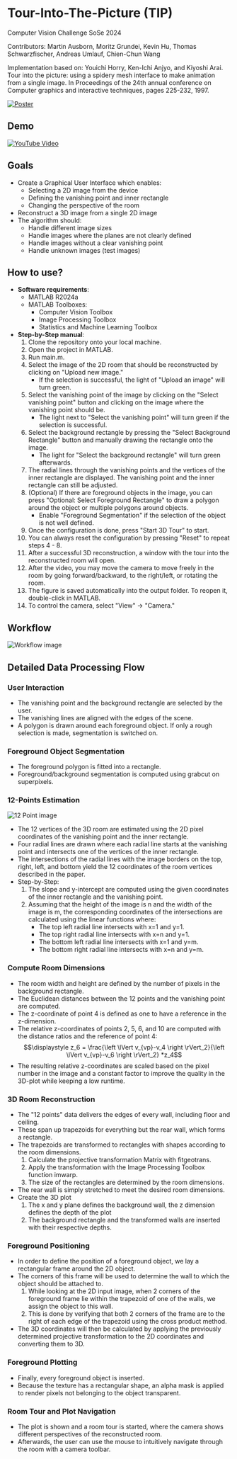 <h1>Tour-Into-The-Picture (TIP)</h1>

Computer Vision Challenge SoSe 2024

Contributors: Martin Ausborn, Moritz Grundei, Kevin Hu, Thomas Schwarzfischer, Andreas Umlauf, Chien-Chun Wang

Implementation based on: Youichi Horry, Ken-Ichi Anjyo, and Kiyoshi Arai. Tour into the picture: using a spidery mesh interface to make animation from a single image. In Proceedings of the 24th annual conference on Computer graphics and interactive techniques, pages 225-232, 1997.

[![Poster](https://github.com/MoritzGrundei/cv-challenge/blob/main/img_poster/Poster.png)](https://github.com/MoritzGrundei/cv-challenge/blob/main/img_poster/Poster.png)

<h2>Demo</h2>

[![YouTube Video](https://img.youtube.com/vi/Qzywup2Et_M/0.jpg)](https://youtu.be/Qzywup2Et_M)

<h2>Goals</h2>

  - Create a Graphical User Interface which enables:
      - Selecting a 2D image from the device
      - Defining the vanishing point and inner rectangle
      - Changing the perspective of the room
  - Reconstruct a 3D image from a single 2D image
  - The algorithm should:
      - Handle different image sizes
      - Handle images where the planes are not clearly defined
      - Handle images without a clear vanishing point
      - Handle unknown images (test images)

<h2>How to use?</h2>
  
  - **Software requirements**:
      - MATLAB R2024a
      - MATLAB Toolboxes:
          - Computer Vision Toolbox
          - Image Processing Toolbox
          - Statistics and Machine Learning Toolbox
  - **Step-by-Step manual**:
    1. Clone the repository onto your local machine.
    2. Open the project in MATLAB.
    3. Run main.m.
    4. Select the image of the 2D room that should be reconstructed by clicking on "Upload new image."
       - If the selection is successful, the light of "Upload an image" will turn green.
    5. Select the vanishing point of the image by clicking on the "Select vanishing point" button and clicking on the image where the vanishing point should be.
       - The light next to "Select the vanishing point" will turn green if the selection is successful.
    6. Select the background rectangle by pressing the "Select Background Rectangle" button and manually drawing the rectangle onto the image.
       - The light for "Select the background rectangle" will turn green afterwards.
    7. The radial lines through the vanishing points and the vertices of the inner rectangle are displayed. The vanishing point and the inner rectangle can still be adjusted.
    8. (Optional) If there are foreground objects in the image, you can press "Optional: Select Foreground Rectangle" to draw a polygon around the object or multiple polygons around objects.
       - Enable "Foreground Segmentation" if the selection of the object is not well defined.
    9. Once the configuration is done, press "Start 3D Tour" to start.
    10. You can always reset the configuration by pressing "Reset" to repeat steps 4 - 8.
    11. After a successful 3D reconstruction, a window with the tour into the reconstructed room will open.
    12. After the video, you may move the camera to move freely in the room by going forward/backward, to the right/left, or rotating the room.
    13. The figure is saved automatically into the output folder. To reopen it, double-click in MATLAB.
    14. To control the camera, select "View" -> "Camera."

<h2>Workflow</h2>

![Workflow image](https://github.com/MoritzGrundei/cv-challenge/blob/main/img_poster/Workflow_plot.png)

<h2>Detailed Data Processing Flow</h2>

<h3>User Interaction</h3>

  - The vanishing point and the background rectangle are selected by the user.
  - The vanishing lines are aligned with the edges of the scene.
  - A polygon is drawn around each foreground object. If only a rough selection is made, segmentation is switched on.

<h3>Foreground Object Segmentation</h3>

  - The foreground polygon is fitted into a rectangle.
  - Foreground/background segmentation is computed using grabcut on superpixels.

<h3>12-Points Estimation</h3>

  ![12 Point image](https://github.com/MoritzGrundei/cv-challenge/blob/main/img_poster/12_Point_Plot.png)

  - The 12 vertices of the 3D room are estimated using the 2D pixel coordinates of the vanishing point and the inner rectangle.
  - Four radial lines are drawn where each radial line starts at the vanishing point and intersects one of the vertices of the inner rectangle.
  - The intersections of the radial lines with the image borders on the top, right, left, and bottom yield the 12 coordinates of the room vertices described in the paper.
  - Step-by-Step:
    1. The slope and y-intercept are computed using the given coordinates of the inner rectangle and the vanishing point.
    2. Assuming that the height of the image is n and the width of the image is m, the corresponding coordinates of the intersections are calculated using the linear functions where:
        - The top left radial line intersects with x=1 and y=1.
        - The top right radial line intersects with x=n and y=1.
        - The bottom left radial line intersects with x=1 and y=m.
        - The bottom right radial line intersects with x=n and y=m.

<h3>Compute Room Dimensions</h3>

  - The room width and height are defined by the number of pixels in the background rectangle.
  - The Euclidean distances between the 12 points and the vanishing point are computed.
  - The z-coordinate of point 4 is defined as one to have a reference in the z-dimension.
  - The relative z-coordinates of points 2, 5, 6, and 10 are computed with the distance ratios and the reference of point 4:
    $$\displaystyle z_6 = \frac{\left \lVert v_{vp}-v_4 \right \rVert_2}{\left \lVert v_{vp}-v_6 \right \rVert_2} *z_4$$
  - The resulting relative z-coordinates are scaled based on the pixel number in the image and a constant factor to improve the quality in the 3D-plot while keeping a low runtime.

<h3>3D Room Reconstruction</h3>

  - The "12 points" data delivers the edges of every wall, including floor and ceiling.
  - These span up trapezoids for everything but the rear wall, which forms a rectangle.
  - The trapezoids are transformed to rectangles with shapes according to the room dimensions.
     1. Calculate the projective transformation Matrix with fitgeotrans.
     2. Apply the transformation with the Image Processing Toolbox function imwarp.
     3. The size of the rectangles are determined by the room dimensions.
  - The rear wall is simply stretched to meet the desired room dimensions.
  - Create the 3D plot
     1. The x and y plane defines the background wall, the z dimension defines the depth of the plot
     2. The background rectangle and the transformed walls are inserted with their respective depths.

<h3>Foreground Positioning</h3>

   - In order to define the position of a foreground object, we lay a rectangular frame around the 2D object.
   - The corners of this frame will be used to determine the wall to which the object should be attached to.
     1. While looking at the 2D input image, when 2 corners of the foreground frame lie within the trapezoid of one of the walls, we assign the object to this wall.
     2. This is done by verifying that both 2 corners of the frame are to the right of each edge of the trapezoid using the cross product method.
   - The 3D coordinates will then be calculated by applying the previously determined projective transformation to the 2D coordinates and converting them to 3D.

<h3>Foreground Plotting</h3>

  - Finally, every foreground object is inserted.
  - Because the texture has a rectangular shape, an alpha mask is applied to render pixels not belonging to the object transparent.

<h3>Room Tour and Plot Navigation</h3>

  - The plot is shown and a room tour is started, where the camera shows different perspectives of the reconstructed room.
  - Afterwards, the user can use the mouse to intuitively navigate through the room with a camera toolbar.

